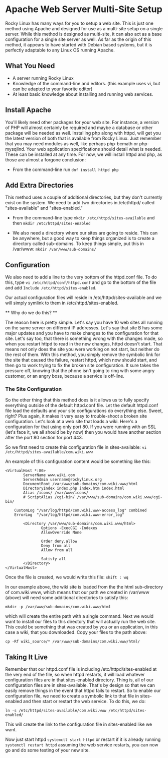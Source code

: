# Apache Web Server Multi-Site Setup 

Rocky Linux has many ways for you to setup a web site. This is just one method using Apache and designed for use as a multi-site setup on a single server. While this method is designed as multi-site, it can also act as a base configuration for a single site server as well. As far as the origin of this method, it appears to have started with Debian based systems, but it is perfectly adaptable to any Linux OS running Apache.

## What You Need ##

* A server running Rocky Linux
* Knowledge of the command-line and editors. (this example uses vi, but can be adapted to your favorite editor)
* At least basic knowledge about installing and running web services.

## Install Apache 

You'll likely need other packages for your web site. For instance, a version of PHP will almost certainly be required and maybe a database or other package will be needed as well. Installing php along with httpd, will get you the latest version of both that is available from Rocky Linux. Just remember that you may need modules as well, like perhaps php-bcmath or php-mysqlind. Your web application specifications should detail what is needed. These can be installed at any time. For now, we will install httpd and php, as those are almost a forgone conclusion:

* From the command-line run `dnf install httpd php`

## Add Extra Directories 

This method uses a couple of additional directories, but they don't currently exist on the system. We need to add two directories in /etc/httpd/ called "sites-available" and "sites-enabled."

* From the command-line type `mkdir /etc/httpd/sites-available` and then `mkdir /etc/httpd/sites-enabled`

* We also need a directory where our sites are going to reside. This can be anywhere, but a good way to keep things organized is to create a directory called sub-domains. To keep things simple, put this in /var/www: `mkdir /var/www/sub-domains/`

## Configuration 

We also need to add a line to the very bottom of the httpd.conf file. To do this, type `vi /etc/httpd/conf/httpd.conf` and go to the bottom of the file and add `Include /etc/httpd/sites-enabled`.

Our actual configuration files will reside in /etc/httpd/sites-available and we will simply symlink to them in /etc/httpd/sites-enabled. 

** Why do we do this? **

The reason here is pretty simple. Let's say you have 10 web sites all running on the same server on different IP addresses. Let's say that site B has some major updates and you have to make changes to the configuration for that site. Let's say too, that there is something wrong with the changes made, so when you restart httpd to read in the new changes, httpd doesn't start. That means not only does the site you were working on not start, but neither do the rest of them. With this method, you simply remove the symbolic link for the site that caused the failure, restart httpd, which now should start, and then go to work trying to fix the broken site configuration. It sure takes the pressure off, knowing that the phone isn't going to ring with some angry customer, or an angry boss, because a service is off-line.

### The Site Configuration 

So the other thing that this method does is it allows us to fully specify everything outside of the default httpd.conf file. Let the default httpd.conf file load the defaults and your site configurations do everything else. Sweet, right? Plus again, it makes it very easy to trouble-shoot a broken site configuration. Let's look at a web site that loads a wiki. Here's a configuration for that using only port 80. If you were running with an SSL (let's face it, we all should be by now) then you would have another section after the port 80 section for port 443.

So we first need to create this configuration file in sites-available: `vi /etc/httpd/sites-available/com.wiki.www`

An example of this configuration content would be something like this:

```
<VirtualHost *:80>
        ServerName www.wiki.com 
        ServerAdmin username@rockylinux.org
        DocumentRoot /var/www/sub-domains/com.wiki.www/html
        DirectoryIndex index.php index.htm index.html
        Alias /icons/ /var/www/icons/
        # ScriptAlias /cgi-bin/ /var/www/sub-domains/com.wiki.www/cgi-bin/

	CustomLog "/var/log/httpd/com.wiki.www-access_log" combined
	ErrorLog  "/var/log/httpd/com.wiki.www-error_log"

        <Directory /var/www/sub-domains/com.wiki.www/html>
                Options -ExecCGI -Indexes
                AllowOverride None

                Order deny,allow
                Deny from all
                Allow from all

                Satisfy all
        </Directory>
</VirtualHost>
```
Once the file is created, we would write this file: `shift : wq`

In our example above, the wiki site is loaded from the the html sub-directory of com.wiki.www, which means that our path we created in /var/www (above) will need some additional directories to satisfy this:

`mkdir -p /var/www/sub-domains/com.wiki.www/html`

which will create the entire path with a single command. Next we would want to install our files to this directory that will actually run the web site. This could be something that was created by you or an application, in this case a wiki, that you downloaded. Copy your files to the path above:

`cp -Rf wiki_source/* /var/www/sub-domains/com.wiki.www/html/`

## Taking It Live 

Remember that our httpd.conf file is including /etc/httpd/sites-enabled at the very end of the file, so when httpd restarts, it will load whatever configuration files are in that sites-enabled directory. Thing is, all of our configuration files are in sites-available. That's by design so that we can easily remove things in the event that httpd fails to restart. So to enable our configuration file, we need to create a symbolic link to that file in sites-enabled and then start or restart the web service. To do this, we do:

`ln -s /etc/httpd/sites-available/com.wiki.www /etc/httpd/sites-enabled/`

This will create the link to the configuration file in sites-enabled like we want.

Now just start httpd `systemctl start httpd` or restart if it is already running `systemctl restart httpd` assuming the web service restarts, you can now go and do some testing of your new site.


